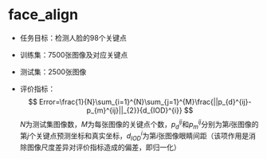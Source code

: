  # face_align

* 任务目标：检测人脸的98个关键点
* 训练集：7500张图像及对应关键点
* 测试集：2500张图像

* 评价指标：
  $$
  Error=\frac{1}{N}\sum_{i=1}^{N}\sum_{j=1}^{M}\frac{||p_{d}^{ij}-p_{m}^{ij}||_{2}}{d_{IOD}^{i}}
  $$
  $N$为测试集图像数，$M$为每张图像的关键点个数，$p_d^{ij}$和$p_m^{ij}$分别为第$i$张图像的第$j$个关键点预测坐标和真实坐标，$d_{IOD}^{i}$为第$i$张图像眼睛间距（该项作用是消除图像尺度差异对评价指标造成的偏差，即归一化）